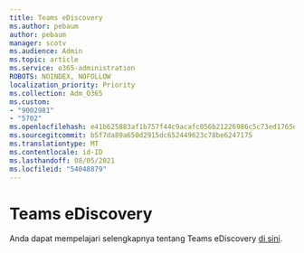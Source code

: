 ```yaml
---
title: Teams eDiscovery
ms.author: pebaum
author: pebaum
manager: scotv
ms.audience: Admin
ms.topic: article
ms.service: o365-administration
ROBOTS: NOINDEX, NOFOLLOW
localization_priority: Priority
ms.collection: Adm_O365
ms.custom:
- "9002981"
- "5702"
ms.openlocfilehash: e41b625883af1b757f44c9acafc056b21226986c5c73ed1765ebe0e0d213aaad
ms.sourcegitcommit: b5f7da89a650d2915dc652449623c78be6247175
ms.translationtype: MT
ms.contentlocale: id-ID
ms.lasthandoff: 08/05/2021
ms.locfileid: "54048879"
---
```

# <a name="teams-ediscovery"></a>Teams eDiscovery

Anda dapat mempelajari selengkapnya tentang Teams eDiscovery [di sini](https://docs.microsoft.com/microsoftteams/ediscovery-investigation).
